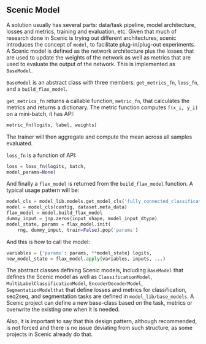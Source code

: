 ## Scenic Model

A solution usually has several parts: data/task pipeline, model architecture,
losses and metrics, training and evaluation, etc. Given that much of research
done in Scenic is trying out different architectures, scenic introduces the
concept of `model`, to facilitate plug-in/plug-out experiments. A Scenic model
is defined as the network architecture plus the losses that are used to update
the weights of the network as well as metrics that are used to evaluate the
output of the network. This is implemented as `BaseModel`.

`BaseModel` is an abstract class with three members: `get_metrics_fn`,
`loss_fn`, and a `build_flax_model`.

`get_metrics_fn` returns a callable function, `metric_fn`, that calculates the
metrics and returns a dictionary. The metric function computes `f(x_i, y_i)` on
a mini-batch, it has API:

```python
metric_fn(logits, label, weights)
```

The trainer will then aggregate and compute the mean across all samples
evaluated.

`loss_fn` is a function of API:

```python
loss = loss_fn(logits, batch,
model_params=None)
```

And finally a `flax_model` is returned from the `build_flax_model` function. A
typical usage pattern will be:

```python
model_cls = model_lib.models.get_model_cls('fully_connected_classification')
model = model_cls(config, dataset.meta_data)
flax_model = model.build_flax_model
dummy_input = jnp.zeros(input_shape, model_input_dtype)
model_state, params = flax_model.init(
    rng, dummy_input, train=False).pop('params')
```

And this is how to call the model:

```python
variables = {'params': params, **model_state} logits,
new_model_state = flax_model.apply(variables, inputs, ...)
```

The abstract classes defining Scenic models, including `BaseModel` that defines
the Scenic model as well as `ClassificationModel`,
`MultiLabelClassificationModel`, `EncoderDecoderModel`, `SegmentationModelthat`
that define losses and metrics for classification, seq2seq, and segmentation
tasks are defined in `model_lib/base_models`. A Scenic project can define a new
base-class based on the task, metrics or overwrite the existing one when it is
needed.

Also, it is important to say that this design pattern, although recommended, is
not forced and there is no issue deviating from such structure, as some projects
in Scenic already do that.
